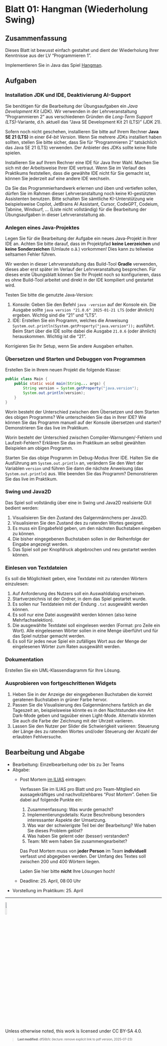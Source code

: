 # Blatt 01: Hangman (Wiederholung Swing)

## Zusammenfassung

Dieses Blatt ist bewusst einfach gestaltet und dient der Wiederholung
Ihrer Kenntnisse aus der LV “Programmieren 1”.

Implementieren Sie in Java das Spiel
[Hangman](https://en.wikipedia.org/wiki/Hangman_(game)).

## Aufgaben

### Installation JDK und IDE, Deaktivierung AI-Support

Sie benötigen für die Bearbeitung der Übungsaufgaben ein *Java
Development Kit* (JDK). Wir verwenden in der Lehrveranstaltung
“Programmieren 2” aus verschiedenen Gründen die *Long-Term Support
(LTS)*-Variante, d.h. aktuell das “Java SE Development Kit 21 (LTS)”
(JDK 21).

Sofern noch nicht geschehen, installieren Sie bitte auf Ihrem Rechner
**Java SE 21 (LTS)** in einer *64-bit Version*. Wenn Sie mehrere JDKs
installiert haben sollten, stellen Sie bitte sicher, dass Sie für
“Programmieren 2” tatsächlich das Java SE 21 (LTS) verwenden. Der
Anbieter des JDKs sollte keine Rolle spielen.

Installieren Sie auf Ihrem Rechner eine IDE für Java Ihrer Wahl. Machen
Sie sich mit der Arbeitsweise Ihrer IDE vertraut. Wenn Sie im Verlauf
des Praktikums feststellen, dass die gewählte IDE nicht für Sie gemacht
ist, können Sie jederzeit auf eine andere IDE wechseln.

Da Sie das Programmierhandwerk erlernen und üben und vertiefen sollen,
dürfen Sie im Rahmen dieser Lehrveranstaltung noch keine KI-gestützten
Assistenten benutzen. Bitte schalten Sie sämtliche KI-Unterstützung wie
beispielsweise Copilot, JetBrains AI Assistant, Cursor, CodeGPT,
Codeium, Tabnine, Windsurf, … (Liste nicht vollständig) für die
Bearbeitung der Übungsaufgaben in dieser Lehrveranstaltung ab.

### Anlegen eines Java-Projektes

Legen Sie für die Bearbeitung der Aufgabe ein neues Java-Projekt in
Ihrer IDE an. Achten Sie bitte darauf, dass im Projektpfad **keine
Leerzeichen** und **keine Sonderzeichen** (Umlaute o.ä.) vorkommen! Dies
kann zu teilweise seltsamen Fehler führen.

Wir werden in dieser Lehrveranstaltung das Build-Tool **Gradle**
verwenden, dieses aber erst später im Verlauf der Lehrveranstaltung
besprechen. Für dieses erste Übungsblatt können Sie Ihr Projekt noch so
konfigurieren, dass es ohne Build-Tool arbeitet und direkt in der IDE
kompiliert und gestartet wird.

Testen Sie bitte die genutzte Java-Version:

1.  Konsole: Geben Sie den Befehl `java -version` auf der Konsole ein.
    Die Ausgabe sollte `java version "21.0.6" 2025-01-21 LTS` (oder
    ähnlich) ergeben. Wichtig sind die “21” und “LTS”.
2.  IDE: Erstellen Sie ein Programm, welches die Anweisung
    `System.out.println(System.getProperty("java.version"));` ausführt.
    Beim Start über die IDE sollte dabei die Ausgabe `21.0.6` (oder
    ähnlich) herauskommen. Wichtig ist die “21”.

Korrigieren Sie Ihr Setup, wenn Sie andere Ausgaben erhalten.

### Übersetzen und Starten und Debuggen von Programmen

Erstellen Sie in Ihrem neuen Projekt die folgende Klasse:

``` java
public class Main {
    public static void main(String... args) {
        String version = System.getProperty("java.version");
        System.out.println(version);
    }
}
```

Worin besteht der Unterschied zwischen dem Übersetzen und dem Starten
des obigen Programms? Wie unterscheiden Sie das in Ihrer IDE? Wie können
Sie das Programm manuell auf der Konsole übersetzen und starten?
Demonstrieren Sie das live im Praktikum.

Worin besteht der Unterschied zwischen Compiler-Warnungen/-Fehlern und
Laufzeit-Fehlern? Erklären Sie das im Praktikum an selbst gewählten
Beispielen am obigen Programm.

Starten Sie das obige Programm im Debug-Modus Ihrer IDE. Halten Sie die
Ausführung am `System.out.println` an, verändern Sie den Wert der
Variablen `version` und führen Sie dann die nächste Anweisung (das
`System.out.println`) aus. Wie beenden Sie das Programm? Demonstrieren
Sie das live im Praktikum.

### Swing und Java2D

Das Spiel soll vollständig über eine in Swing und Java2D realisierte GUI
bedient werden:

1.  Visualisieren Sie den Zustand des Galgenmännchens per Java2D.
2.  Visualisieren Sie den Zustand des zu ratenden Wortes geeignet.
3.  Es muss ein Eingabefeld geben, um den nächsten Buchstaben eingeben
    zu können.
4.  Die bisher eingegebenen Buchstaben sollen in der Reihenfolge der
    Eingabe angezeigt werden.
5.  Das Spiel soll per Knopfdruck abgebrochen und neu gestartet werden
    können.

### Einlesen von Textdateien

Es soll die Möglichkeit geben, eine Textdatei mit zu ratenden Wörtern
einzulesen:

1.  Auf Anforderung des Nutzers soll ein Auswahldialog erscheinen.
2.  Startverzeichnis ist der Ordner, in dem das Spiel gestartet wurde.
3.  Es sollen nur Textdateien mit der Endung `.txt` ausgewählt werden
    können.
4.  Es soll nur eine Datei ausgewählt werden können (also keine
    Mehrfachselektion).
5.  Die ausgewählte Textdatei soll eingelesen werden (Format: pro Zeile
    ein Wort). Alle eingelesenen Wörter sollen in eine Menge überführt
    und für das Spiel nutzbar gemacht werden.
6.  Es soll für jedes neue Spiel ein zufälliges Wort aus der Menge der
    eingelesenen Wörter zum Raten ausgewählt werden.

### Dokumentation

Erstellen Sie ein UML-Klassendiagramm für Ihre Lösung.

### Ausprobieren von fortgeschrittenen Widgets

1.  Heben Sie in der Anzeige der eingegebenen Buchstaben die korrekt
    geratenen Buchstaben in grüner Farbe hervor.
2.  Passen Sie die Visualisierung des Galgenmännchens farblich an die
    Tageszeit an, beispielsweise könnte es in den Nachtstunden eine Art
    Dark-Mode geben und tagsüber einen Light-Mode. Alternativ könnten
    Sie auch die Farbe der Zeichnung mit der Uhrzeit variieren.
3.  Lassen Sie den Nutzer per Slider die Schwierigkeit variieren:
    Steuerung der Länge des zu ratenden Wortes und/oder Steuerung der
    Anzahl der erlaubten Fehlversuche.

## Bearbeitung und Abgabe

- Bearbeitung: Einzelbearbeitung oder bis zu 3er Teams
- Abgabe:
  - Post Mortem [im
    ILIAS](https://www.hsbi.de/elearning/goto.php?target=exc_1514856&client_id=FH-Bielefeld)
    eintragen:

    Verfassen Sie im ILIAS pro Blatt und pro Team-Mitglied ein
    aussagekräftiges und nachvollziehbares “*Post Mortem*”. Gehen Sie
    dabei auf folgende Punkte ein:

    1.  Zusammenfassung: Was wurde gemacht?
    2.  Implementierungsdetails: Kurze Beschreibung besonders
        interessanter Aspekte der Umsetzung.
    3.  Was war der schwierigste Teil bei der Bearbeitung? Wie haben Sie
        dieses Problem gelöst?
    4.  Was haben Sie gelernt oder (besser) verstanden?
    5.  Team: Mit wem haben Sie zusammengearbeitet?

    Das Post Mortem muss von **jeder Person** im Team **individuell**
    verfasst und abgegeben werden. Der Umfang des Textes soll zwischen
    200 und 400 Wörtern liegen.

    Laden Sie hier bitte **nicht** Ihre Lösungen hoch!

  - Deadline: 25. April, 08:00 Uhr
- Vorstellung im Praktikum: 25. April

------------------------------------------------------------------------

<img src="https://licensebuttons.net/l/by-sa/4.0/88x31.png" width="10%">

Unless otherwise noted, this work is licensed under CC BY-SA 4.0.

<blockquote><p><sup><sub><strong>Last modified:</strong> df56b1c (lecture: remove explicit link to pdf version, 2025-07-23)<br></sub></sup></p></blockquote>
